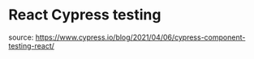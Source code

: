 # React Cypress testing

source: https://www.cypress.io/blog/2021/04/06/cypress-component-testing-react/
